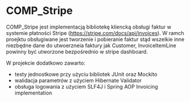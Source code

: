 # COMP_Stripe
COMP_Stripe jest implementacją bibliotekę kliencką obsługi faktur w systemie płatności Stripe (https://stripe.com/docs/api/invoices).
W ramch proejktu obsługiwane jest tworzenie i pobieranie faktur stąd wszelkie inne niezbędne dane do utwoerzneia faktury jak Customer, InvoiceItemLine powinny być utworzone bezpośrednio w stripe dashboard.

W projekcie dodatkowo zawarto:
- testy jednostkowe przy użyciu bibliotek JUnit oraz Mockito
- walidacja parametrów z użyciem Hibernate Validator
- obsługa logowania z użyciem SLF4J i Spring AOP Invoicing implementation
